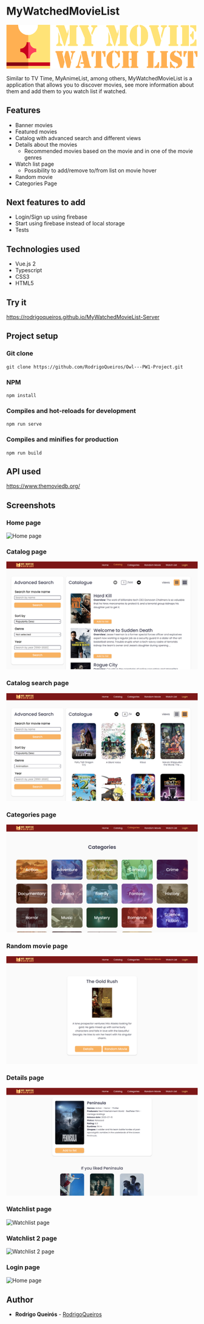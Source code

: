 # MyWatchedMovieList
![WatchList Logo ](client/src/assets/logo.png)

Similar to TV Time, MyAnimeList, among others, MyWatchedMovieList is a application that allows you to discover movies, see more information about them and add them to you watch list if watched.

## Features

* Banner movies
* Featured movies
* Catalog with advanced search and different views
* Details about the movies
  * Recommended movies based on the movie and in one of the movie genres
* Watch list page
  * Possibility to add/remove to/from list on movie hover
* Random movie
* Categories Page

## Next features to add

* Login/Sign up using firebase
* Start using firebase instead of local storage
* Tests

## Technologies used

* Vue.js 2
* Typescript
* CSS3
* HTML5

## Try it

https://rodrigoqueiros.github.io/MyWatchedMovieList-Server

## Project setup

### Git clone
```
git clone https://github.com/RodrigoQueiros/Owl---PW1-Project.git
```

### NPM
```
npm install
```

### Compiles and hot-reloads for development
```
npm run serve
```

### Compiles and minifies for production
```
npm run build
```

## API used

https://www.themoviedb.org/

## Screenshots 

### Home page
![Home page](client/src/assets/screenshots/1.png)

### Catalog page
![Catalog page](client/src/assets/screenshots/2.png)

### Catalog search page
![Catalog 2 page](client/src/assets/screenshots/3.png)

### Categories page
![Categories page](client/src/assets/screenshots/4.png)

### Random movie page
![Random page](client/src/assets/screenshots/5.png)

### Details page
![Details page](client/src/assets/screenshots/6.png)

### Watchlist page
![Watchlist page](client/src/assets/screenshots/7.png)

### Watchlist 2 page
![Watchlist 2 page](client/src/assets/screenshots/8.png)

### Login page
![Home page](client/src/assets/screenshots/9.png)

## Author

* **Rodrigo Queirós** - [RodrigoQueiros](https://github.com/RodrigoQueiros)

